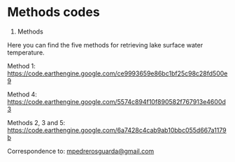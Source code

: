 # Methods codes

1. Methods

Here you can find the five methods for retrieving lake surface water temperature.

Method 1: https://code.earthengine.google.com/ce9993659e86bc1bf25c98c28fd500e9

Method 4: https://code.earthengine.google.com/5574c894f10f890582f767913e4600d3

Methods 2, 3 and 5: https://code.earthengine.google.com/6a7428c4cab9ab10bbc055d667a1179b



Correspondence to: mpedrerosguarda@gmail.com
